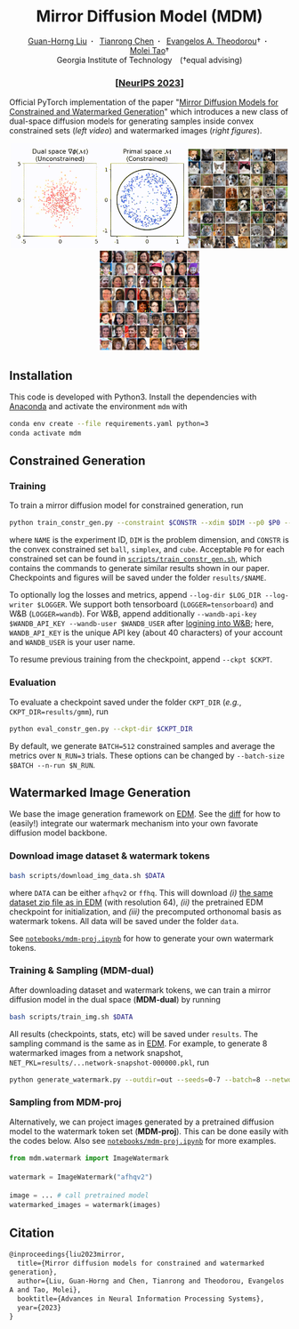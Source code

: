 <h1 align='center'>Mirror Diffusion Model (MDM)</h1>
<div align="center">
  <a href="https://ghliu.github.io/" target="_blank">Guan-Horng&nbsp;Liu</a>&ensp;<b>&middot;</b>&ensp;
  <a href="https://tianrongchen.github.io/" target="_blank">Tianrong&nbsp;Chen</a>&ensp;<b>&middot;</b>&ensp;
  <a href="https://sites.gatech.edu/acds/" target="_blank">Evangelos&nbsp;A.&nbsp;Theodorou</a>†&ensp;<b>&middot;</b>&ensp;
  <a href="https://mtao8.math.gatech.edu/" target="_blank">Molei&nbsp;Tao</a>†<br>
  Georgia Institute of Technology&emsp;(†equal advising)
</div>
<h3 align="center">[<a href="https://arxiv.org/abs/2310.01236">NeurIPS 2023</a>]</h3>

Official PyTorch implementation of the paper "[Mirror Diffusion Models for Constrained and Watermarked Generation](https://arxiv.org/abs/2310.01236)" which introduces a new class of dual-space diffusion models for generating samples inside convex constrained sets (_left video_) and watermarked images (_right figures_).

<div align="center">
    <img src="assets/constr_gen.gif" height="190"><img src="assets/mdm-dual-afhqv2-8x8.png" height="180"> <img src="assets/mdm-dual-ffhq-8x8.png" height="180">
</div>


## Installation
This code is developed with Python3. Install the dependencies with [Anaconda](https://www.anaconda.com/products/individual) and activate the environment `mdm` with
```bash
conda env create --file requirements.yaml python=3
conda activate mdm
```

## Constrained Generation

### Training

To train a mirror diffusion model for constrained generation, run
```bash
python train_constr_gen.py --constraint $CONSTR --xdim $DIM --p0 $P0 --name $NAME
```
where `NAME` is the experiment ID, `DIM` is the problem dimension, and `CONSTR` is the convex constrained set `ball`, `simplex`, and `cube`. Acceptable `P0` for each constrained set can be found in [`scripts/train_constr_gen.sh`](https://github.com/ghliu/mdm/blob/main/scripts/train_constr_gen.sh), which contains the commands to generate similar results shown in our paper. Checkpoints and figures will be saved under the folder `results/$NAME`.

To optionally log the losses and metrics, append `--log-dir $LOG_DIR --log-writer $LOGGER`. We support both tensorboard (`LOGGER=tensorboard`) and W&B (`LOGGER=wandb`). For W&B, append additionally `--wandb-api-key $WANDB_API_KEY --wandb-user $WANDB_USER` after [logining into W&B](https://docs.wandb.ai/quickstart#set-up-wb); here, `WANDB_API_KEY` is the unique API key (about 40 characters) of your account and `WANDB_USER` is your user name.

To resume previous training from the checkpoint, append `--ckpt $CKPT`.

### Evaluation

To evaluate a checkpoint saved under the folder `CKPT_DIR` (_e.g._, `CKPT_DIR=results/gmm`), run
```bash
python eval_constr_gen.py --ckpt-dir $CKPT_DIR
```
By default, we generate `BATCH=512` constrained samples and average the metrics over `N_RUN=3` trials. These options can be changed by `--batch-size $BATCH --n-run $N_RUN`.


## Watermarked Image Generation

We base the image generation framework on [EDM](https://github.com/NVlabs/edm). See the [diff](https://github.com/ghliu/mdm/commit/7d23acb994a66e807f6c27aea9436a69c7dc49fd) for how to (easily!) integrate our watermark mechanism into your own favorate diffusion model backbone.

### Download image dataset & watermark tokens

```bash
bash scripts/download_img_data.sh $DATA
```
where `DATA` can be either `afhqv2` or `ffhq`. This will download _(i)_ [the same dataset zip file as in EDM](https://github.com/NVlabs/edm#preparing-datasets) (with resolution 64), _(ii)_ the pretrained EDM checkpoint for initialization, and _(iii)_ the precomputed orthonomal basis as watermark tokens. All data will be saved under the folder `data`.

See [`notebooks/mdm-proj.ipynb`](https://github.com/ghliu/mdm/blob/main/notebooks/mdm-proj.ipynb) for how to generate your own watermark tokens.


### Training & Sampling (MDM-dual)

After downloading dataset and watermark tokens, we can train a mirror diffusion model in the dual space (**MDM-dual**) by running
```bash
bash scripts/train_img.sh $DATA
```
All results (checkpoints, stats, etc) will be saved under `results`. The sampling command is the same as in [EDM](https://github.com/NVlabs/edm#pre-trained-models). For example, to generate 8 watermarked images from a network snapshot, `NET_PKL=results/...network-snapshot-000000.pkl`, run
```bash
python generate_watermark.py --outdir=out --seeds=0-7 --batch=8 --network $NET_PKL
```

### Sampling from MDM-proj

Alternatively, we can project images generated by a pretrained diffusion model to the watermark token set (**MDM-proj**). This can be done easily with the codes below. Also see [`notebooks/mdm-proj.ipynb`](https://github.com/ghliu/mdm/blob/main/notebooks/mdm-proj.ipynb) for more examples.

```python
from mdm.watermark import ImageWatermark

watermark = ImageWatermark("afhqv2")

image = ... # call pretrained model
watermarked_images = watermark(images)
```

## Citation
```
@inproceedings{liu2023mirror,
  title={Mirror diffusion models for constrained and watermarked generation},
  author={Liu, Guan-Horng and Chen, Tianrong and Theodorou, Evangelos A and Tao, Molei},
  booktitle={Advances in Neural Information Processing Systems},
  year={2023}
}
```
